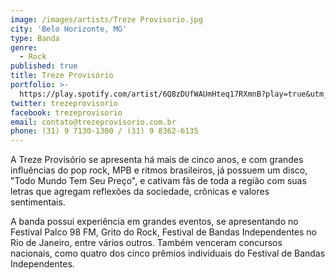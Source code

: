 ```yaml
---
image: /images/artists/Treze Provisorio.jpg
city: 'Belo Horizonte, MG'
type: Banda
genre:
  - Rock
published: true
title: Treze Provisório
portfolio: >-
  https://play.spotify.com/artist/6Q8zDUfWAUmHteq17RXmnB?play=true&utm_source=open.spotify.com&utm_medium=open&autoplay=true
twitter: trezeprovisorio
facebook: trezeprovisorio
email: contato@trezeprovisorio.com.br
phone: (31) 9 7130-1300 / (31) 9 8362-6135
---
```

A Treze Provisório se apresenta há mais de cinco anos, e com grandes influências do pop rock, MPB e ritmos brasileiros, já possuem um disco, "Todo Mundo Tem Seu Preço", e cativam fãs de toda a região com suas letras que agregam reflexões da sociedade, crônicas e valores sentimentais.

A banda possui experiência em grandes eventos, se apresentando no Festival Palco 98 FM, Grito do Rock, Festival de Bandas Independentes no Rio de Janeiro, entre vários outros. Também venceram concursos nacionais, como quatro dos cinco prêmios individuais do Festival de Bandas Independentes.
